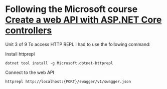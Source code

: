 # Following the Microsoft course [Create a web API with ASP.NET Core controllers](https://learn.microsoft.com/en-us/training/modules/build-web-api-aspnet-core/)

Unit 3 of 9
To access HTTP REPL i had to use the following command:

Install httprepl
```pwsh
dotnet tool install -g Microsoft.dotnet-httprepl
```

Connect to the web API
```pwsh
httprepl http://localhost:{PORT}/swagger/v1/swagger.json
```
